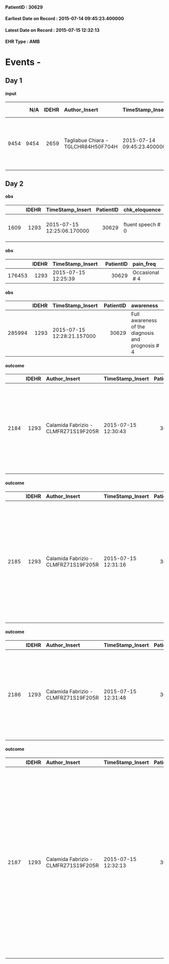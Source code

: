 
#### PatientID : 30629
#### Earliest Date on Record : 2015-07-14 09:45:23.400000
#### Latest Date on Record : 2015-07-15 12:32:13
#### EHR Type : AMB

# Events - 

## Day 1

#### input
|      |    N/A |   IDEHR | Author_Insert                       | TimeStamp_Insert           | EHRType   |   PatientID |   IDDigitalSignDocument | persone_vicine   |   Unnamed: 0_x.1 |   IDANAMNESI_SOCIALE | Patient   | FamigliaAltro   | Paziente_T   | FamigliaAltro_T   |   Non_Rilevabile_x.1 | Note_Non_Rilevabile_x.1   | opt_Problemi   | chk_contr_sintomi   | chk_competenza                                 | opt_paziente_a   | opt_famiglia_a   | opt_adeguatezza   | ds_note_ad                                                             | opt_paziente_solo   | ds_note_con                     | opt_presente_assente   | Presenza_minori   | Caregiver_principale   | opt_capacita     | ds_familiari_coinv     | opt_necessario   | opt_presente   | opt_risorse_ec   | opt_paziente_psi   | opt_Ins_vol   | opt_paziente_ad   | opt_caregiver_ad   | opt_inv_civile            | Needs               | Domestic partnership   | Fragility                    | opt_famiglia_psi   |
|-----:|-------:|--------:|:------------------------------------|:---------------------------|:----------|------------:|------------------------:|:-----------------|-----------------:|---------------------:|:----------|:----------------|:-------------|:------------------|---------------------:|:--------------------------|:---------------|:--------------------|:-----------------------------------------------|:-----------------|:-----------------|:------------------|:-----------------------------------------------------------------------|:--------------------|:--------------------------------|:-----------------------|:------------------|:-----------------------|:-----------------|:-----------------------|:-----------------|:---------------|:-----------------|:-------------------|:--------------|:------------------|:-------------------|:--------------------------|:--------------------|:-----------------------|:-----------------------------|:-------------------|
| 9454 |   9454 |    2659 | Tagliabue Chiara - TGLCHR84H50F704H | 2015-07-14 09:45:23.400000 | AMB       |       30629 |                  102607 | N/A              |             1145 |                  744 | Si#1      | Si#1            | Si#1         | Si#1              |                    0 | NR                        | No#0           | controllo sintomi#0 | competenza/capacit√† assistenziale caregiver#0 | Congruenti#1     | Congruenti#1     | Da valutare#2     | Il pz. √® assistito dalla moglie Maria. Presenti due figli fuori casa. | No#0                | Il pz. vive con la moglie Maria | Presente#1             | No#0              | moglie Maria           | Incrementabile#1 | moglie e figlio Franco | No#0             | No#0           | Da valutare#2    | No#0               | No#0          | Totale#2          | Totale#2           | in fase di accertamento#2 | Clinici#0;Sociali#1 | Coniuge/Convivente#0   | sovraccarico assistenziale#4 | No#0               |


## Day 2

#### obs
|      |   IDEHR | TimeStamp_Insert           |   PatientID | chk_eloquence     | anorexia     | asthenia   | cachexia     | dyspnoea   | body_temp    | agitation_behavior_freq   | mood                                   | cognitive_state   |
|-----:|--------:|:---------------------------|------------:|:------------------|:-------------|:-----------|:-------------|:-----------|:-------------|:--------------------------|:---------------------------------------|:------------------|
| 1609 |    1293 | 2015-07-15 12:25:06.170000 |       30629 | fluent speech # 0 | Anorexia # 0 | Severe # 3 | cachexia # 0 | No # 0     | Apyrexia # 0 | quiet # 0                 | demoralization # 03; helplessness # 10 | Polished # 2      |

#### obs
|        |   IDEHR | TimeStamp_Insert    |   PatientID | pain_freq      |
|-------:|--------:|:--------------------|------------:|:---------------|
| 176453 |    1293 | 2015-07-15 12:25:39 |       30629 | Occasional # 4 |

#### obs
|        |   IDEHR | TimeStamp_Insert           |   PatientID | awareness                                         |
|-------:|--------:|:---------------------------|------------:|:--------------------------------------------------|
| 285994 |    1293 | 2015-07-15 12:28:21.157000 |       30629 | Full awareness of the diagnosis and prognosis # 4 |

#### outcome
|      |   IDEHR | Author_Insert                        | TimeStamp_Insert    |   PatientID |   IDDigitalSignDocument |   IDPAI_VIDAS | opt_problem                                                                |   opt_problem_num | opt_obiettivo                                                   |   opt_obiettivo_num | opt_stato_problema   |   opt_stato_problema_num | opt_interventi                                                                                                                                                               |   opt_interventi_num |
|-----:|--------:|:-------------------------------------|:--------------------|------------:|------------------------:|--------------:|:---------------------------------------------------------------------------|------------------:|:----------------------------------------------------------------|--------------------:|:---------------------|-------------------------:|:-----------------------------------------------------------------------------------------------------------------------------------------------------------------------------|---------------------:|
| 2184 |    1293 | Calamida Fabrizio - CLMFRZ71S19F205R | 2015-07-15 12:30:43 |       30629 |                  103272 |          4194 | Alteration of comfort associated with chronic pain and / or acute # 29 = 0 |                 2 | The patient riferir√ † ¬ † a satisfactory pain control # 56 = 0 |                   1 | Open Problem # 1     |                        1 | Informational - Informing the patient / caregiver on the prevailing signs # 447 = 0; Informational - Informing the patient / caregiver of the need to maintain QoL # 448 = 0 |                    2 |

#### outcome
|      |   IDEHR | Author_Insert                        | TimeStamp_Insert    |   PatientID |   IDDigitalSignDocument |   IDPAI_VIDAS | opt_problem                               |   opt_problem_num | opt_obiettivo                                                           |   opt_obiettivo_num | opt_stato_problema   |   opt_stato_problema_num | opt_interventi                                                                                                                                                                                                                           |   opt_interventi_num |
|-----:|--------:|:-------------------------------------|:--------------------|------------:|------------------------:|--------------:|:------------------------------------------|------------------:|:------------------------------------------------------------------------|--------------------:|:---------------------|-------------------------:|:-----------------------------------------------------------------------------------------------------------------------------------------------------------------------------------------------------------------------------------------|---------------------:|
| 2185 |    1293 | Calamida Fabrizio - CLMFRZ71S19F205R | 2015-07-15 12:31:16 |       30629 |                  103274 |          4195 | Nutrition / Hydration inadequate # 34 = 0 |                 4 | The patient does not have an episode of emesis and / or nausea # 72 = 0 |                   4 | Open Problem # 1     |                        1 | Implementation PAI - Monitor episodes of nausea / vomiting # 599 = 0; Counseling - Share with the patient the therapeutic path # 605 = 0; Information - Inform the patient / caregiver on the possible options of intervention # 608 = 0 |                    4 |

#### outcome
|      |   IDEHR | Author_Insert                        | TimeStamp_Insert    |   PatientID |   IDDigitalSignDocument |   IDPAI_VIDAS | opt_problem              |   opt_problem_num | opt_obiettivo                                                                                                                      |   opt_obiettivo_num | opt_stato_problema   |   opt_stato_problema_num | opt_interventi                                                                                                                                                          |   opt_interventi_num |
|-----:|--------:|:-------------------------------------|:--------------------|------------:|------------------------:|--------------:|:-------------------------|------------------:|:-----------------------------------------------------------------------------------------------------------------------------------|--------------------:|:---------------------|-------------------------:|:------------------------------------------------------------------------------------------------------------------------------------------------------------------------|---------------------:|
| 2186 |    1293 | Calamida Fabrizio - CLMFRZ71S19F205R | 2015-07-15 12:31:48 |       30629 |                  103275 |          4196 | Alteration hive # 33 = 0 |                 4 | The patient will take ¬ † † awareness about impossibility to fully control symptoms (eg. Sub / occlusion, enterorragie ') # 68 = 0 |                   4 | Open Problem # 1     |                        1 | Informational - Inform the patient and caregiver of the refractory of symptom # 565 = 0; Counseling - Share with the caregiver / patient the therapeutic path # 569 = 0 |                    4 |

#### outcome
|      |   IDEHR | Author_Insert                        | TimeStamp_Insert    |   PatientID |   IDDigitalSignDocument |   IDPAI_VIDAS | opt_problem                                                |   opt_problem_num | opt_obiettivo                                                                                                       |   opt_obiettivo_num | opt_stato_problema   |   opt_stato_problema_num | opt_interventi                                                                                                                                                                                                                                                                                                                                                                                       |   opt_interventi_num |
|-----:|--------:|:-------------------------------------|:--------------------|------------:|------------------------:|--------------:|:-----------------------------------------------------------|------------------:|:--------------------------------------------------------------------------------------------------------------------|--------------------:|:---------------------|-------------------------:|:-----------------------------------------------------------------------------------------------------------------------------------------------------------------------------------------------------------------------------------------------------------------------------------------------------------------------------------------------------------------------------------------------------|---------------------:|
| 2187 |    1293 | Calamida Fabrizio - CLMFRZ71S19F205R | 2015-07-15 12:32:13 |       30629 |                  103277 |          4197 | Alteration or risk of impairment of lung function # 26 = 0 |                 3 | The patient does not presenter√ † ¬ † symptoms that reduce QoL (nosebleeds, cough, hemoptysis, hemoptysis) # 45 = 0 |                   4 | Open Problem # 1     |                        1 | Implementation of the IAP - Therapeutic adjustment # 275 = 0; Implementation of the IAP - Administer the drugs correctly according to the prescription # 276 = 0; Implementation of the IAP - Evaluate the efficacy of the drug administration # 277 = 0; Counseling - Share with the patient the therapeutic path # 278 = 0; Counseling - Sharing with the caregiver the therapeutic path # 279 = 0 |                    4 |



